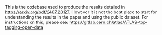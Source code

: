 This is the codebase used to produce the results detailed in https://arxiv.org/pdf/2407.20127.
However it is not the best place to start for understanding the results in the paper and using the public dataset.
For instructions on this, please see: https://gitlab.cern.ch/atlas/ATLAS-top-tagging-open-data
